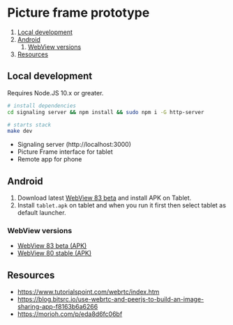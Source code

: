 # Picture frame prototype

1. [Local development](#local-development)
2. [Android](#android)
   1. [WebView versions](#webview-versions)
3. [Resources](#resources)

## Local development

Requires Node.JS 10.x or greater.

```bash
# install dependencies
cd signaling server && npm install && sudo npm i -G http-server

# starts stack
make dev
```

- Signaling server (http://localhost:3000)
- Picture Frame interface for tablet
- Remote app for phone

## Android

1. Download latest [WebView 83 beta](https://www.apkmirror.com/apk/google-inc/android-system-webview/android-system-webview-83-0-4103-60-release/android-system-webview-83-0-4103-60-2-android-apk-download/download/) and install APK on Tablet.
2. Install `tablet.apk` on tablet and when you run it first then select tablet as default launcher.


### WebView versions

- [WebView 83 beta (APK)](https://www.apkmirror.com/apk/google-inc/android-system-webview/android-system-webview-83-0-4103-60-release/android-system-webview-83-0-4103-60-2-android-apk-download/download/)
- [WebView 80 stable (APK)](https://www.apkmirror.com/apk/google-inc/android-system-webview/android-system-webview-81-0-4044-138-release/android-system-webview-81-0-4044-138-2-android-apk-download/)


## Resources

- https://www.tutorialspoint.com/webrtc/index.htm
- https://blog.bitsrc.io/use-webrtc-and-peerjs-to-build-an-image-sharing-app-f8163b6a6266
- https://morioh.com/p/eda8d6fc06bf
